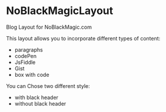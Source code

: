 NoBlackMagicLayout
==================

Blog Layout for NoBlackMagic.com


This layout allows you to incorporate different types of content:

- paragraphs
- codePen
- JsFiddle
- Gist 
- box with code

You can Chose two different style:

- with black header
- without black header